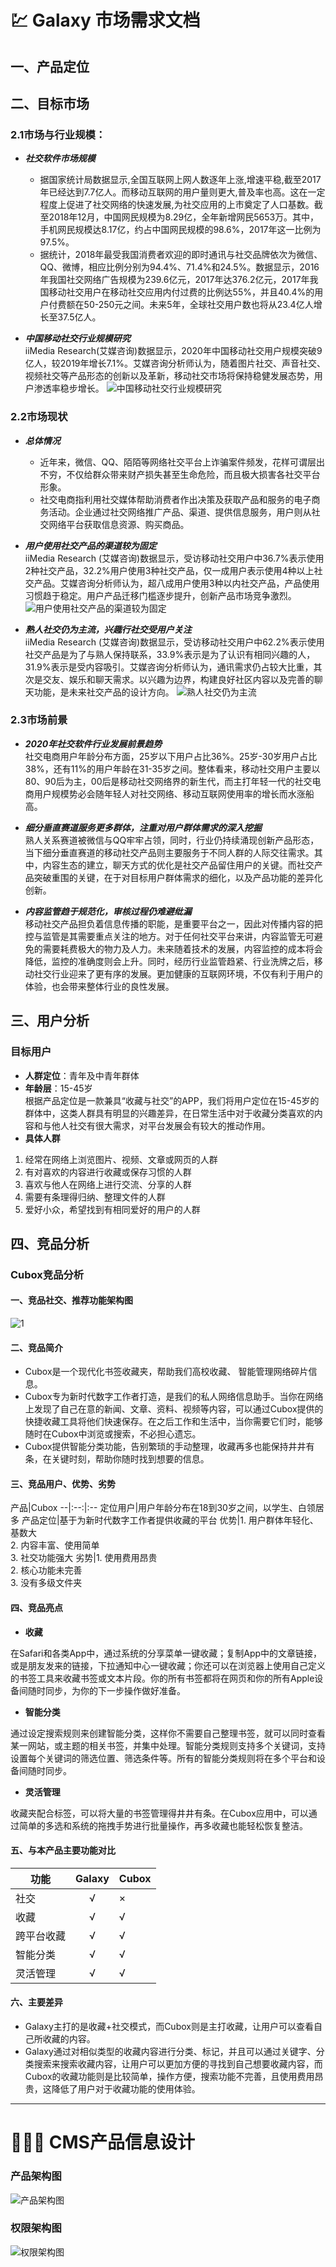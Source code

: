 # 💹 Galaxy 市场需求文档
## 一、产品定位
## 二、目标市场
### 2.1市场与行业规模：
- ***社交软件市场规模***
  - 据国家统计局数据显示,全国互联网上网人数逐年上涨,增速平稳,截至2017年已经达到7.7亿人。而移动互联网的用户量则更大,普及率也高。这在一定程度上促进了社交网络的快速发展,为社交应用的上市奠定了人口基数。截至2018年12月，中国网民规模为8.29亿，全年新增网民5653万。其中，手机网民规模达8.17亿，约占中国网民规模的98.6%，2017年这一比例为97.5%。
  - 据统计，2018年最受我国消费者欢迎的即时通讯与社交品牌依次为微信、QQ、微博，相应比例分别为94.4%、71.4%和24.5%。数据显示，2016年我国社交网络广告规模为239.6亿元，2017年达376.2亿元，2017年我国移动社交用户在移动社交应用内付过费的比例达55%，并且40.4%的用户付费额在50-250元之间。未来5年，全球社交用户数也将从23.4亿人增长至37.5亿人。

- ***中国移动社交行业规模研究***  
iiMedia Research(艾媒咨询)数据显示，2020年中国移动社交用户规模突破9亿人，较2019年增长7.1%。艾媒咨询分析师认为，随着图片社交、声音社交、视频社交等产品形态的创新以及革新，移动社交市场将保持稳健发展态势，用户渗透率稳步增长。
![中国移动社交行业规模研究](images/中国移动社交行业规模研究.jpeg)

### 2.2市场现状
- ***总体情况***  
  - 近年来，微信、QQ、陌陌等网络社交平台上诈骗案件频发，花样可谓层出不穷，不仅给群众带来财产损失甚至生命危险，而且极大损害各社交平台形象。
  - 社交电商指利用社交媒体帮助消费者作出决策及获取产品和服务的电子商务活动。企业通过社交网络推广产品、渠道、提供信息服务，用户则从社交网络平台获取信息资源、购买商品。

- ***用户使用社交产品的渠道较为固定***  
iiMedia Research (艾媒咨询)数据显示，受访移动社交用户中36.7%表示使用2种社交产品，32.2%用户使用3种社交产品，仅一成用户表示使用4种以上社交产品。艾媒咨询分析师认为，超八成用户使用3种以内社交产品，产品使用习惯趋于稳定。用户产品迁移门槛逐步提升，创新产品市场竞争激烈。
![用户使用社交产品的渠道较为固定](images/用户使用社交产品的渠道较为固定.jpeg)

- ***熟人社交仍为主流，兴趣行社交受用户关注***  
iiMedia Research (艾媒咨询)数据显示，受访移动社交用户中62.2%表示使用社交产品是为了与熟人保持联系，33.9%表示是为了认识有相同兴趣的人，31.9%表示是受内容吸引。艾媒咨询分析师认为，通讯需求仍占较大比重，其次是交友、娱乐和聊天需求。以兴趣为边界，构建良好社区内容以及完善的聊天功能，是未来社交产品的设计方向。
![熟人社交仍为主流](images/熟人社交仍为主流.jpeg)

### 2.3市场前景
- ***2020年社交软件行业发展前景趋势***  
社交电商用户年龄分布方面，25岁以下用户占比36%。25岁-30岁用户占比38%，还有11%的用户年龄在31-35岁之间。整体看来，移动社交用户主要以80、90后为主，00后是移动社交网络界的新生代，而主打年轻一代的社交电商用户规模势必会随年轻人对社交网络、移动互联网使用率的增长而水涨船高。

- ***细分垂直赛道服务更多群体，注重对用户群体需求的深入挖掘***  
熟人关系赛道被微信与QQ牢牢占领，同时，行业仍持续涌现创新产品形态，当下细分垂直赛道的移动社交产品则主要服务于不同人群的人际交往需求。其中，内容生态的建立，聊天方式的优化是社交产品留住用户的关键。而社交产品突破重围的关键，在于对目标用户群体需求的细化，以及产品功能的差异化创新。

- ***内容监管趋于规范化，审核过程仍难避纰漏***  
移动社交产品担负着信息传播的职能，是重要平台之一，因此对传播内容的把控与监管是其需要重点关注的地方。对于任何社交平台来讲，内容监管无可避免的需要耗费极大的物力及人力。未来随着技术的发展，内容监控的成本将会降低，监控的准确度则会上升。同时，经历行业监管趋紧、行业洗牌之后，移动社交行业迎来了更有序的发展。更加健康的互联网环境，不仅有利于用户的体验，也会带来整体行业的良性发展。

## 三、用户分析
### 目标用户
* **人群定位**：青年及中青年群体
* **年龄层**：15-45岁  
根据产品定位是一款兼具“收藏与社交”的APP，我们将用户定位在15-45岁的群体中，这类人群具有明显的兴趣差异，在日常生活中对于收藏分类喜欢的内容和与他人社交有很大需求，对平台发展会有较大的推动作用。
* **具体人群**
1. 经常在网络上浏览图片、视频、文章或网页的人群
2. 有对喜欢的内容进行收藏或保存习惯的人群
2. 喜欢与他人在网络上进行交流、分享的人群
3. 需要有条理得归纳、整理文件的人群
4. 爱好小众，希望找到有相同爱好的用户的人群

## 四、竞品分析

### Cubox竞品分析

#### 一、竞品社交、推荐功能架构图 

![1]( images/cubox功能架构图.jpg)

#### 二、竞品简介

- Cubox是一个现代化书签收藏夹，帮助我们高校收藏、 智能管理网络碎片信息。
- Cubox专为新时代数字工作者打造，是我们的私人网络信息助手。当你在网络上发现了自己在意的新闻、文章、资料、视频等内容，可以通过Cubox提供的快捷收藏工具将他们快速保存。在之后工作和生活中，当你需要它们时，能够随时在Cubox中浏览或搜索，不必担心遗忘。
- Cubox提供智能分类功能，告别繁琐的手动整理，收藏再多也能保持井井有条，在关键时刻，帮助你随时找到想要的信息。

#### 三、竞品用户、优势、劣势

产品|Cubox
--|:--:|:--
定位用户|用户年龄分布在18到30岁之间，以学生、白领居多
产品定位|基于为新时代数字工作者提供收藏的平台
优势|1. 用户群体年轻化、基数大<br>2. 内容丰富、使用简单<br>3. 社交功能强大
劣势|1. 使用费用昂贵 <br>2. 核心功能未完善<br>3. 没有多级文件夹

#### 四、竞品亮点

- **收藏**

在Safari和各类App中，通过系统的分享菜单一键收藏；复制App中的文章链接，或是朋友发来的链接，下拉通知中心一键收藏；你还可以在浏览器上使用自己定义的书签工具来收藏书签或文本片段。你的所有书签都将在网页和你的所有Apple设备间随时同步，为你的下一步操作做好准备。
  
- **智能分类**  

通过设定搜索规则来创建智能分类，这样你不需要自己整理书签，就可以同时查看某一网站，或主题的相关书签，并集中处理。智能分类规则支持多个关键词，支持设置每个关键词的筛选位置、筛选条件等。所有的智能分类规则将在多个平台和设备间随时同步。
  
- **灵活管理**  
  
收藏夹配合标签，可以将大量的书签管理得井井有条。在Cubox应用中，可以通过简单的多选和系统的拖拽手势进行批量操作，再多收藏也能轻松恢复整洁。

#### 五、与本产品主要功能对比

功能|Galaxy|Cubox
--|:--:|:--
社交|√|×
收藏|√|√
跨平台收藏|√|√
智能分类|√|√
灵活管理|√|√

#### 六、主要差异

- Galaxy主打的是收藏+社交模式，而Cubox则是主打收藏，让用户可以查看自己所收藏的内容。
- Galaxy通过对相似类型的收藏内容进行分类、标记，并且可以通过关键字、分类搜索来搜索收藏内容，让用户可以更加方便的寻找到自己想要收藏内容，而Cubox的收藏功能则是比较简单，操作方便，搜索功能不完善，且使用费用昂贵，这降低了用户对于收藏功能的使用体验。

---
# 👩🏻‍💻 CMS产品信息设计
### 产品架构图
![产品架构图](images/产品架构图.png)
### 权限架构图
![权限架构图](images/权限架构图.png)
